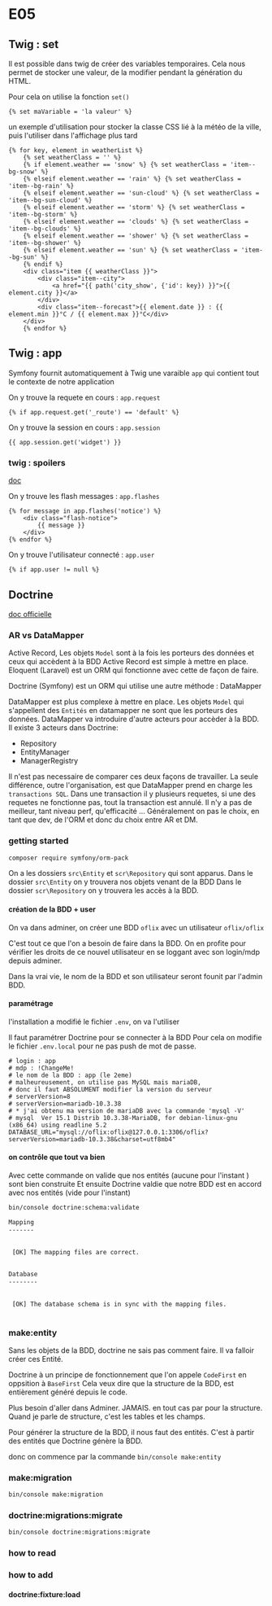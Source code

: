 # E05

## Twig : set

Il est possible dans twig de créer des variables temporaires.
Cela nous permet de stocker une valeur, de la modifier pendant la génération du HTML.

Pour cela on utilise la fonction `set()`

```twig
{% set maVariable = 'la valeur' %} 
```

un exemple d'utilisation pour stocker la classe CSS lié à la météo de la ville, puis l'utiliser dans l'affichage plus tard

```twig
{% for key, element in weatherList %} 
    {% set weatherClass = '' %} 
    {% if element.weather == 'snow' %} {% set weatherClass = 'item--bg-snow' %} 
    {% elseif element.weather == 'rain' %} {% set weatherClass = 'item--bg-rain' %} 
    {% elseif element.weather == 'sun-cloud' %} {% set weatherClass = 'item--bg-sun-cloud' %} 
    {% elseif element.weather == 'storm' %} {% set weatherClass = 'item--bg-storm' %} 
    {% elseif element.weather == 'clouds' %} {% set weatherClass = 'item--bg-clouds' %} 
    {% elseif element.weather == 'shower' %} {% set weatherClass = 'item--bg-shower' %} 
    {% elseif element.weather == 'sun' %} {% set weatherClass = 'item--bg-sun' %} 
    {% endif %} 
    <div class="item {{ weatherClass }}"> 
        <div class="item--city"> 
            <a href="{{ path('city_show', {'id': key}) }}">{{ element.city }}</a> 
        </div>
        <div class="item--forecast">{{ element.date }} : {{ element.min }}°C / {{ element.max }}°C</div> 
    </div> 
    {% endfor %}
```

## Twig : app

Symfony fournit automatiquement à Twig une varaible `app` qui contient tout le contexte de notre application

On y trouve la requete en cours : `app.request`

```twig
{% if app.request.get('_route') == 'default' %}
```

On y trouve la session en cours : `app.session`

```twig
{{ app.session.get('widget') }}
```

### twig : spoilers

[doc](https://symfony.com/doc/5.4/session.html#flash-messages)

On y trouve les flash messages : `app.flashes`

```twig
{% for message in app.flashes('notice') %}
    <div class="flash-notice">
        {{ message }}
    </div>
{% endfor %}
```

On y trouve l'utilisateur connecté : `app.user`

```twig
{% if app.user != null %}
```

## Doctrine

[doc officielle](https://symfony.com/doc/5.4/doctrine.html)

### AR vs DataMapper

Active Record, Les objets `Model` sont à la fois les porteurs des données et ceux qui accèdent à la BDD
Active Record est simple à mettre en place.
Eloquent (Laravel) est un ORM qui fonctionne avec cette de façon de faire.

Doctrine (Symfony) est un ORM qui utilise une autre méthode : DataMapper

DataMapper est plus complexe à mettre en place.
Les objets `Model` qui s'appellent des `Entités` en datamapper ne sont que les porteurs des données.
DataMapper va introduire d'autre acteurs pour accèder à la BDD.
Il existe 3 acteurs dans Doctrine:

* Repository
* EntityManager
* ManagerRegistry

Il n'est pas necessaire de comparer ces deux façons de travailler.
La seule différence, outre l'organisation, est que DataMapper prend en charge les `transactions SQL`.
Dans une transaction il y plusieurs requetes, si une des requetes ne fonctionne pas, tout la transaction est annulé.
Il n'y a pas de meilleur, tant niveau perf, qu'efficacité ... Généralement on pas le choix, en tant que dev, de l'ORM et donc du choix entre AR et DM.

### getting started

```bash
composer require symfony/orm-pack
```

On a les dossiers `src\Entity` et `scr\Repository` qui sont apparus.
Dans le dossier `src\Entity` on y trouvera nos objets venant de la BDD
Dans le dossier `scr\Repository` on y trouvera les accès à la BDD.

#### création de la BDD + user

On va dans adminer, on créer une BDD `oflix` avec un utilisateur `oflix/oflix`

C'est tout ce que l'on a besoin de faire dans la BDD.
On en profite pour vérifier les droits de ce nouvel utilisateur en se loggant avec son login/mdp depuis adminer.

Dans la vrai vie, le nom de la BDD et son utilisateur seront founit par l'admin BDD.

#### paramétrage

l'installation a modifié le fichier `.env`, on va l'utiliser

Il faut paramétrer Doctrine pour se connecter à la BDD
Pour cela on modifie le fichier `.env.local` pour ne pas push de mot de passe.

```text
# login : app
# mdp : !ChangeMe!
# le nom de la BDD : app (le 2eme)
# malheureusement, on utilise pas MySQL mais mariaDB, 
# donc il faut ABSOLUMENT modifier la version du serveur
# serverVersion=8
# serverVersion=mariadb-10.3.38
# * j'ai obtenu ma version de mariaDB avec la commande 'mysql -V'
# mysql  Ver 15.1 Distrib 10.3.38-MariaDB, for debian-linux-gnu (x86_64) using readline 5.2
DATABASE_URL="mysql://oflix:oflix@127.0.0.1:3306/oflix?serverVersion=mariadb-10.3.38&charset=utf8mb4"
```

#### on contrôle que tout va bien

Avec cette commande on valide que nos entités (aucune pour l'instant ) sont bien construite
Et ensuite Doctrine valdie que notre BDD est en accord avec nos entités (vide pour l'instant)

```bash
bin/console doctrine:schema:validate

Mapping
-------

                                                                                                
 [OK] The mapping files are correct.                                                            
                                                                                                

Database
--------

                                                                                                
 [OK] The database schema is in sync with the mapping files.                                    
                                                                                                

```

### make:entity

Sans les objets de la BDD, doctrine ne sais pas comment faire.
Il va falloir créer ces Entité.

Doctrine à un principe de fonctionnement que l'on appele `CodeFirst` en oppsition à `BaseFirst`
Cela veux dire que la structure de la BDD, est entièrement généré depuis le code.

Plus besoin d'aller dans Adminer. JAMAIS. en tout cas par pour la structure.
Quand je parle de structure, c'est les tables et les champs.

Pour générer la structure de la BDD, il nous faut des entités.
C'est à partir des entités que Doctrine génère la BDD.

donc on commence par la commande `bin/console make:entity`

### make:migration

```bash
bin/console make:migration
```

### doctrine:migrations:migrate

```bash
bin/console doctrine:migrations:migrate
```

### how to read

### how to add

#### doctrine:fixture:load
